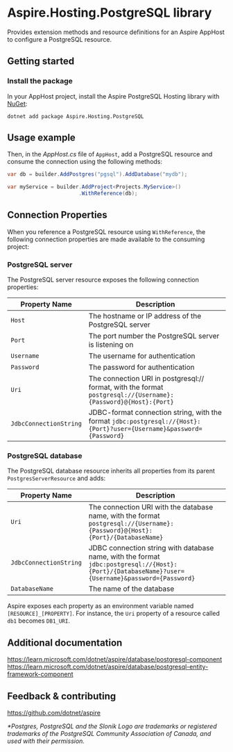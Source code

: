 # Aspire.Hosting.PostgreSQL library

Provides extension methods and resource definitions for an Aspire AppHost to configure a PostgreSQL resource.

## Getting started

### Install the package

In your AppHost project, install the Aspire PostgreSQL Hosting library with [NuGet](https://www.nuget.org):

```dotnetcli
dotnet add package Aspire.Hosting.PostgreSQL
```

## Usage example

Then, in the _AppHost.cs_ file of `AppHost`, add a PostgreSQL resource and consume the connection using the following methods:

```csharp
var db = builder.AddPostgres("pgsql").AddDatabase("mydb");

var myService = builder.AddProject<Projects.MyService>()
                       .WithReference(db);
```

## Connection Properties

When you reference a PostgreSQL resource using `WithReference`, the following connection properties are made available to the consuming project:

### PostgreSQL server

The PostgreSQL server resource exposes the following connection properties:

| Property Name | Description |
|---------------|-------------|
| `Host` | The hostname or IP address of the PostgreSQL server |
| `Port` | The port number the PostgreSQL server is listening on |
| `Username` | The username for authentication |
| `Password` | The password for authentication |
| `Uri` | The connection URI in postgresql:// format, with the format `postgresql://{Username}:{Password}@{Host}:{Port}` |
| `JdbcConnectionString` | JDBC-format connection string, with the format `jdbc:postgresql://{Host}:{Port}?user={Username}&password={Password}` |

### PostgreSQL database

The PostgreSQL database resource inherits all properties from its parent `PostgresServerResource` and adds:

| Property Name | Description |
|---------------|-------------|
| `Uri` | The connection URI with the database name, with the format `postgresql://{Username}:{Password}@{Host}:{Port}/{DatabaseName}` |
| `JdbcConnectionString` | JDBC connection string with database name, with the format `jdbc:postgresql://{Host}:{Port}/{DatabaseName}?user={Username}&password={Password}` |
| `DatabaseName` | The name of the database |

Aspire exposes each property as an environment variable named `[RESOURCE]_[PROPERTY]`. For instance, the `Uri` property of a resource called `db1` becomes `DB1_URI`.

## Additional documentation

https://learn.microsoft.com/dotnet/aspire/database/postgresql-component
https://learn.microsoft.com/dotnet/aspire/database/postgresql-entity-framework-component

## Feedback & contributing

https://github.com/dotnet/aspire

_*Postgres, PostgreSQL and the Slonik Logo are trademarks or registered trademarks of the PostgreSQL Community Association of Canada, and used with their permission._
